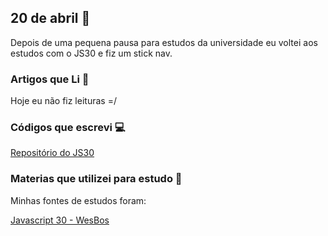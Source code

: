 ## 20 de abril :pushpin:

Depois de uma pequena pausa para estudos da universidade eu voltei aos estudos com o JS30 e fiz um stick nav.

### Artigos que Li :newspaper:

Hoje eu não fiz leituras =/

### Códigos que escrevi :computer:

[Repositório do JS30](https://github.com/crisgon/javascript30)

### Materias que utilizei para estudo :scroll:

Minhas fontes de estudos foram: 

[Javascript 30 - WesBos](https://javascript30.com)










